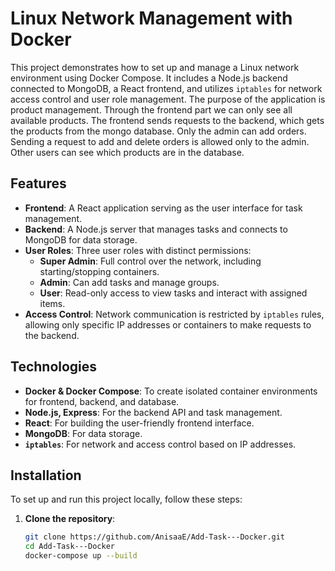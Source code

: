 # Linux Network Management with Docker

This project demonstrates how to set up and manage a Linux network environment using Docker Compose. It includes a Node.js backend connected to MongoDB, a React frontend, and utilizes `iptables` for network access control and user role management. The purpose of the application is product management. Through the frontend part we can only see all available products. The frontend sends requests to the backend, which gets the products from the mongo database. Only the admin can add orders. Sending a request to add and delete orders is allowed only to the admin. Other users can see which products are in the database.

## Features

- **Frontend**: A React application serving as the user interface for task management.
- **Backend**: A Node.js server that manages tasks and connects to MongoDB for data storage.
- **User Roles**: Three user roles with distinct permissions:
  - **Super Admin**: Full control over the network, including starting/stopping containers.
  - **Admin**: Can add tasks and manage groups.
  - **User**: Read-only access to view tasks and interact with assigned items.
- **Access Control**: Network communication is restricted by `iptables` rules, allowing only specific IP addresses or containers to make requests to the backend.

## Technologies

- **Docker & Docker Compose**: To create isolated container environments for frontend, backend, and database.
- **Node.js, Express**: For the backend API and task management.
- **React**: For building the user-friendly frontend interface.
- **MongoDB**: For data storage.
- **`iptables`**: For network and access control based on IP addresses.

## Installation

To set up and run this project locally, follow these steps:

1. **Clone the repository**:
   ```bash
   git clone https://github.com/AnisaaE/Add-Task---Docker.git
   cd Add-Task---Docker
   docker-compose up --build

